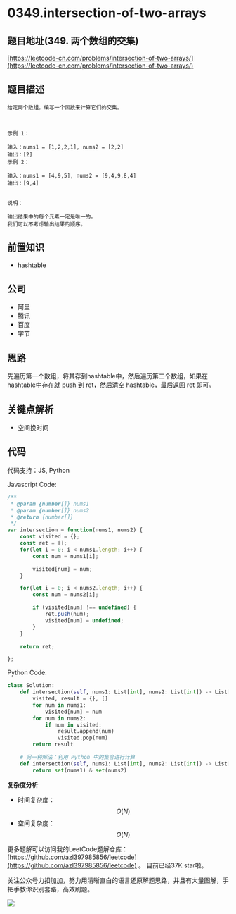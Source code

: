 # 0349.intersection-of-two-arrays

## 题目地址\(349. 两个数组的交集\)

[https://leetcode-cn.com/problems/intersection-of-two-arrays/](https://leetcode-cn.com/problems/intersection-of-two-arrays/)

## 题目描述

```text
给定两个数组，编写一个函数来计算它们的交集。



示例 1：

输入：nums1 = [1,2,2,1], nums2 = [2,2]
输出：[2]
示例 2：

输入：nums1 = [4,9,5], nums2 = [9,4,9,8,4]
输出：[9,4]


说明：

输出结果中的每个元素一定是唯一的。
我们可以不考虑输出结果的顺序。
```

## 前置知识

* hashtable

## 公司

* 阿里
* 腾讯
* 百度
* 字节

## 思路

先遍历第一个数组，将其存到hashtable中，然后遍历第二个数组，如果在hashtable中存在就 push 到 ret，然后清空 hashtable，最后返回 ret 即可。

## 关键点解析

* 空间换时间

## 代码

代码支持：JS, Python

Javascript Code:

```javascript
/**
 * @param {number[]} nums1
 * @param {number[]} nums2
 * @return {number[]}
 */
var intersection = function(nums1, nums2) {
    const visited = {};
    const ret = [];
    for(let i = 0; i < nums1.length; i++) {
        const num = nums1[i];

        visited[num] = num;
    }

    for(let i = 0; i < nums2.length; i++) {
        const num = nums2[i];

        if (visited[num] !== undefined) {
            ret.push(num);
            visited[num] = undefined;
        }
    }

    return ret;

};
```

Python Code:

```python
class Solution:
    def intersection(self, nums1: List[int], nums2: List[int]) -> List[int]:
        visited, result = {}, []
        for num in nums1:
            visited[num] = num
        for num in nums2:
            if num in visited:
                result.append(num)
                visited.pop(num)
        return result

    # 另一种解法：利用 Python 中的集合进行计算
    def intersection(self, nums1: List[int], nums2: List[int]) -> List[int]:
        return set(nums1) & set(nums2)
```

**复杂度分析**

* 时间复杂度：$$O(N)$$
* 空间复杂度：$$O(N)$$

更多题解可以访问我的LeetCode题解仓库：[https://github.com/azl397985856/leetcode](https://github.com/azl397985856/leetcode) 。 目前已经37K star啦。

关注公众号力扣加加，努力用清晰直白的语言还原解题思路，并且有大量图解，手把手教你识别套路，高效刷题。

![](https://tva1.sinaimg.cn/large/007S8ZIlly1gfcuzagjalj30p00dwabs.jpg)

